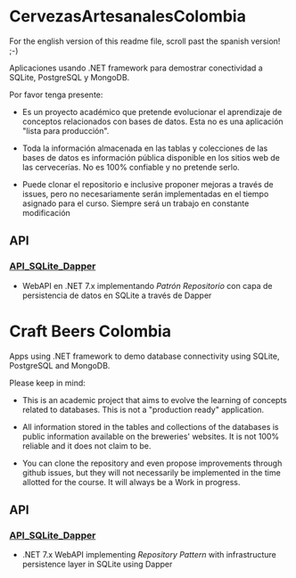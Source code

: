 # CervezasArtesanalesColombia

For the english version of this readme file, scroll past the spanish version! ;-)

Aplicaciones usando .NET framework para demostrar conectividad a SQLite, PostgreSQL y MongoDB.

Por favor tenga presente:

- Es un proyecto académico que pretende evolucionar el aprendizaje de conceptos relacionados con bases de datos. Esta no es una aplicación "lista para producción".

- Toda la información almacenada en las tablas y colecciones de las bases de datos es información pública disponible en los sitios web de las cervecerías. No es 100% confiable y no pretende serlo.

- Puede clonar el repositorio e inclusive proponer mejoras a través de issues, pero no necesariamente serán implementadas en el tiempo asignado para el curso. Siempre será un trabajo en constante modificación


## API
### [API_SQLite_Dapper](https://github.com/jdrodas/CervezasArtesanalesColombia/tree/main/API_SQLite_Dapper)
- WebAPI en .NET 7.x implementando *Patrón Repositorio* con capa de persistencia de datos en SQLite a través de Dapper


# Craft Beers Colombia

Apps using .NET framework to demo database connectivity using SQLite, PostgreSQL and MongoDB.

Please keep in mind:

- This is an academic project that aims to evolve the learning of concepts related to databases. This is not a "production ready" application.

- All information stored in the tables and collections of the databases is public information available on the breweries' websites. It is not 100% reliable and it does not claim to be.

- You can clone the repository and even propose improvements through github issues, but they will not necessarily be implemented in the time allotted for the course. It will always be a Work in progress.

## API
### [API_SQLite_Dapper](https://github.com/jdrodas/CervezasArtesanalesColombia/tree/main/API_SQLite_Dapper)
- .NET 7.x WebAPI implementing *Repository Pattern* with infrastructure persistence layer in SQLite using Dapper